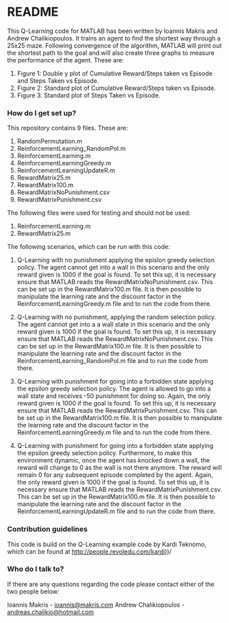 # README #

This Q-Learning code for MATLAB has been written by Ioannis Makris and Andrew Chalikiopoulos. It trains an agent to find the shortest way through a 25x25 maze. Following convergence of the algorithm, MATLAB will print out the shortest path to the goal and will also create three graphs to measure the performance of the agent. These are:

1. Figure 1: Double y plot of Cumulative Reward/Steps taken vs Episode and Steps Taken vs Episode. 
2. Figure 2: Standard plot of Cumulative Reward/Steps taken vs Episode.
3. Figure 3. Standard plot of Steps Taken vs Episode.


### How do I get set up? ###

This repository contains 9 files. These are: 

1. RandomPermutation.m
2. ReinforcementLearning_RandomPol.m
3. ReinforcementLearning.m
4. ReinforcementLearningGreedy.m
5. ReinforcementLearningUpdateR.m
6. RewardMatrix25.m
7. RewardMatrix100.m
8. RewardMatrixNoPunishment.csv
9. RewardMatrixPunishment.csv

The following files were used for testing and should not be used:

1. ReinforcementLearning.m
2. RewardMatrix25.m

The following scenarios, which can be run with this code:

1. Q-Learning with no punishment applying the epislon greedy selection policy. The agent cannot get into a wall in this scenario and the only reward given is 1000 if the goal is found. To set this up, it is necessary ensure that MATLAB reads the RewardMatrixNoPunishment.csv. This can be set up in the RewardMatrix100.m file. It is then possible to manipulate the learning rate and the discount factor in the ReinforcementLearningGreedy.m file and to run the code from there. 

2. Q-Learning with no punishment, applying the random selection policy. The agent cannot get into a a wall state in this scenario and the only reward given is 1000 if the goal is found. To set this up, it is necessary ensure that MATLAB reads the RewardMatrixNoPunishment.csv. This can be set up in the RewardMatrix100.m file. It is then possible to manipulate the learning rate and the discount factor in the ReinforcementLearning_RandomPol.m file and to run the code from there. 

3. Q-Learning with punishment for going into a forbidden state applying the epsilon greedy selection policy. The agent is allowed to go into a wall state and receives -50 punishment for doing so. Again, the only reward given is 1000 if the goal is found. To set this up, it is necessary ensure that MATLAB reads the RewardMatrixPunishment.csv. This can be set up in the RewardMatrix100.m file. It is then possible to manipulate the learning rate and the discount factor in the ReinforcementLearningGreedy.m file and to run the code from there. 

4. Q-Learning with punishment for going into a forbidden state applying the epsilon greedy selection policy. Furthermore, to make this environment dynamic, once the agent has knocked down a wall, the reward will change to 0 as the wall is not there anymore. The reward will remain 0 for any subsequent episode completed by the agent. Again, the only reward given is 1000 if the goal is found. To set this up, it is necessary ensure that MATLAB reads the RewardMatrixPunishment.csv. This can be set up in the RewardMatrix100.m file. It is then possible to manipulate the learning rate and the discount factor in the ReinforcementLearningUpdateR.m file and to run the code from there. 

### Contribution guidelines ###

This code is build on the Q-Learning example code by Kardi Teknomo, which can be found at [http://people.revoledu.com/kardi)](http://people.revoledu.com/kardi))/

### Who do I talk to? ###

If there are any questions regarding the code please contact either of the two people below:

Ioannis Makris - [ioannis@makris.com](ioannis@makris.com)
Andrew Chalikiopoulos - [andreas.chalikio@hotmail.com](andreas.chalikio@hotmail.com)